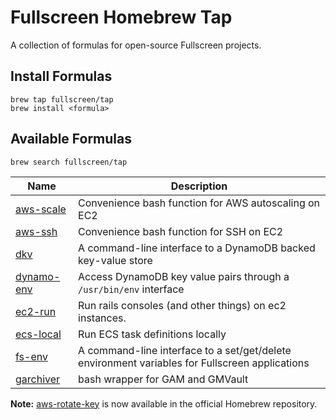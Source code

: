 # Fullscreen Homebrew Tap

A collection of formulas for open-source Fullscreen projects.

## Install Formulas

```shell
brew tap fullscreen/tap
brew install <formula>
```

## Available Formulas

```
brew search fullscreen/tap
```

Name | Description
-----|------------
[aws-scale](https://github.com/juziel/aws-scale) | Convenience bash function for AWS autoscaling on EC2
[aws-ssh](https://github.com/dstokes/aws-ssh) | Convenience bash function for SSH on EC2
[dkv](https://github.com/Fullscreen/dkv) | A command-line interface to a DynamoDB backed key-value store
[dynamo-env](https://github.com/Fullscreen/dynamo-env) | Access DynamoDB key value pairs through a `/usr/bin/env` interface
[ec2-run](https://github.com/Fullscreen/ec2-run) | Run rails consoles (and other things) on ec2 instances.
[ecs-local](https://github.com/Fullscreen/ecs-local) | Run ECS task definitions locally
[fs-env](https://github.com/Fullscreen/fs-env) | A command-line interface to a set/get/delete environment variables for Fullscreen applications
[garchiver](https://github.com/skout23/garchiver) | bash wrapper for GAM and GMVault

**Note:** [aws-rotate-key](https://github.com/stefansundin/aws-rotate-key) is now available in the official Homebrew repository.
